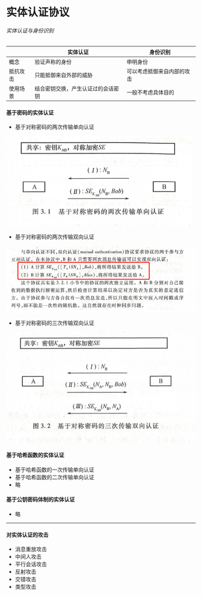 # 实体认证协议

###### 实体认证与身份识别

|          | 实体认证                           | 身份识别                   |
| -------- | ---------------------------------- | -------------------------- |
| 概念     | 验证声称的身份                     | 申明身份                   |
| 抵抗攻击 | 只能抵御来自外部的威胁             | 可以考虑抵御来自内部的攻击 |
| 使用场景 | 结合密钥交换，产生认证过的会话密钥 | 一般不考虑具体目的         |



#### 基于密码的实体认证

* 基于对称密码的两次传输单向认证

![](./images/3.1.jpg)

* 基于对称密码的两次传输双向认证

![](./images/3.2.jpg)



* 基于对称密码的三次传输双向认证

![](./images/3.3.jpg)



#### 基于哈希函数的实体认证

* 基于哈希函数的一次传输单向认证
* 基于哈希函数的二次传输单向认证
* 略



#### 基于公钥密码体制的实体认证

* 略



---



#### 对实体认证的攻击

* 消息重放攻击
* 中间人攻击
* 平行会话攻击
* 反射攻击
* 交错攻击
* 类型攻击